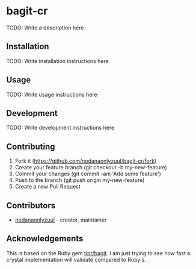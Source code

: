 # bagit-cr

TODO: Write a description here

## Installation


TODO: Write installation instructions here


## Usage



TODO: Write usage instructions here

## Development

TODO: Write development instructions here

## Contributing

1. Fork it (https://github.com/nodanaonlyzuul/bagit-cr/fork)
2. Create your feature branch (git checkout -b my-new-feature)
3. Commit your changes (git commit -am 'Add some feature')
4. Push to the branch (git push origin my-new-feature)
5. Create a new Pull Request

## Contributors

- [nodanaonlyzuul](https://github.com/nodanaonlyzuul) - creator, maintainer

## Acknowledgements

This is based on the Ruby gem [tipr/bagit](https://github.com/tipr/bagit).
I am just trying to see how fast a crystal implementation will validate
compared to Ruby's.

